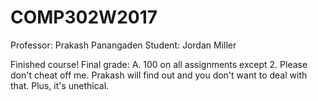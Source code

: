 # COMP302W2017

Professor: Prakash Panangaden
Student: Jordan Miller

Finished course! Final grade: A. 100 on all assignments except 2. Please don't cheat off me. Prakash will find out and you don't want to deal with that. Plus, it's unethical. 
